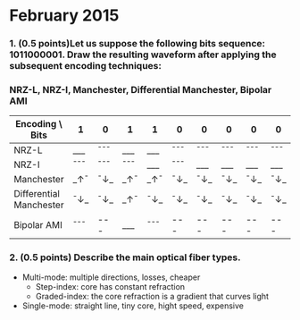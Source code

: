 # February 2015

### 1. (0.5 points)Let us suppose the following bits sequence: 1011000001. Draw the resulting waveform after applying the subsequent encoding techniques:
### NRZ-L, NRZ-I, Manchester, Differential Manchester, Bipolar AMI

|    Encoding \ Bits    | 1 | 0 | 1 | 1 | 0 | 0 | 0 | 0 | 0 | 1 |
|     -------------     |---|---|---|---|---|---|---|---|---|---|
|         NRZ-L         |___|¯¯¯|___|___|¯¯¯|¯¯¯|¯¯¯|¯¯¯|¯¯¯|___|
|         NRZ-I         |¯¯¯|¯¯¯|¯¯¯|___|¯¯¯|___|___|___|___|¯¯¯|
|       Manchester      |_↑¯|¯↓_|_↑¯|_↑¯|¯↓_|¯↓_|¯↓_|¯↓_|¯↓_|_↑¯|
|Differential Manchester|¯↓_|¯↓_|_↑¯|¯↓_|¯↓_|¯↓_|¯↓_|¯↓_|¯↓_|_↑¯|
|      Bipolar AMI      |¯¯¯|---|___|¯¯¯|---|---|---|---|---|___|

### 2. (0.5 points) Describe the main optical fiber types.

 * Multi-mode: multiple directions, losses, cheaper
   * Step-index: core has constant refraction
   * Graded-index: the core refraction is a gradient that curves light
 * Single-mode: straight line, tiny core, hight speed, expensive
